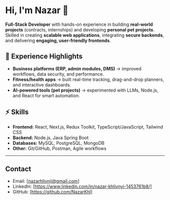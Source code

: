 # Hi, I'm Nazar 👋

**Full-Stack Developer** with hands-on experience in building **real-world projects** (contracts, internships) and developing **personal pet projects**.  
Skilled in creating **scalable web applications**, integrating **secure backends**, and delivering **engaging, user-friendly frontends**.

## 💼 Experience Highlights
- **Business platforms (ERP, admin modules, DMS)** → improved workflows, data security, and performance.  
- **Fitness/health apps** → built real-time tracking, drag-and-drop planners, and interactive dashboards.  
- **AI-powered tools (pet projects)** → experimented with LLMs, Node.js, and React for smart automation.  

## ⚡ Skills
- **Frontend:** React, Next.js, Redux Toolkit, TypeScript/JavaScript, Tailwind CSS  
- **Backend:** Node.js, Java Spring Boot  
- **Databases:** MySQL, PostgreSQL, MongoDB  
- **Other:** Git/GitHub, Postman, Agile workflows

---

## Contact
- Email: [nazarhlivnij@gmail.com]  
- LinkedIn: [https://www.linkedin.com/in/nazar-khlivnyi-1453761b8/]  
- GitHub: [https://github.com/NazarKhl]

